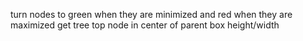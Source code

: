 turn nodes to green when they are minimized and red when they are maximized
get tree top node in center of parent box height/width